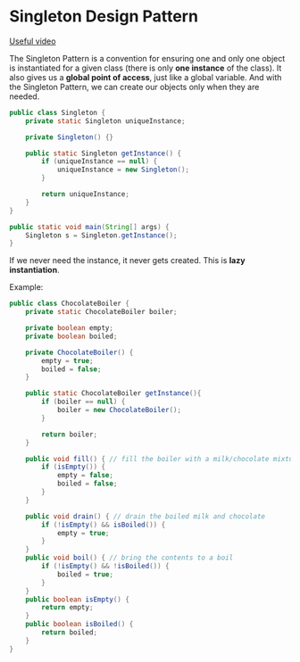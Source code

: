 # Singleton Design Pattern

[Useful video](https://www.youtube.com/watch?v=hUE_j6q0LTQ)

The Singleton Pattern is a convention for ensuring one and only one object is instantiated for a given class (there is only **one instance** of the class). It also gives us a **global point of access**, just like a global variable.  And with the Singleton Pattern, we can create our objects only when they are needed.

```java
public class Singleton {
    private static Singleton uniqueInstance;

    private Singleton() {}

    public static Singleton getInstance() {
        if (uniqueInstance == null) {
            uniqueInstance = new Singleton();
        }

        return uniqueInstance;
    }
}

public static void main(String[] args) {
    Singleton s = Singleton.getInstance();
}

```

If we never need the instance, it never gets created. This is **lazy instantiation**.

Example:
```java
public class ChocolateBoiler {
    private static ChocolateBoiler boiler;

    private boolean empty;
    private boolean boiled;

    private ChocolateBoiler() {
        empty = true;
        boiled = false;
    }

    public static ChocolateBoiler getInstance(){
        if (boiler == null) {
            boiler = new ChocolateBoiler();
        }

        return boiler;
    }

    public void fill() { // fill the boiler with a milk/chocolate mixture
        if (isEmpty()) {
            empty = false;
            boiled = false;
        }
    }

    public void drain() { // drain the boiled milk and chocolate
        if (!isEmpty() && isBoiled()) {
            empty = true;
        }
    }
    public void boil() { // bring the contents to a boil
        if (!isEmpty() && !isBoiled()) {
            boiled = true;
        }
    }
    public boolean isEmpty() {
        return empty;
    }
    public boolean isBoiled() {
        return boiled;
    }
}
```
